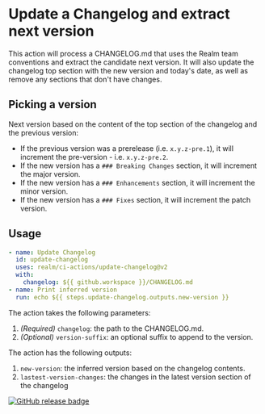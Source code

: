 # Update a Changelog and extract next version

This action will process a CHANGELOG.md that uses the Realm team conventions and extract the candidate next version. It will also update the changelog top section with the new version and today's date, as well as remove any sections that don't have changes.

## Picking a version

Next version based on the content of the top section of the changelog and the previous version:
* If the previous version was a prerelease (i.e. `x.y.z-pre.1`), it will increment the pre-version - i.e. `x.y.z-pre.2`.
* If the new version has a `### Breaking Changes` section, it will increment the major version.
* If the new version has a `### Enhancements` section, it will increment the minor version.
* If the new version has a `### Fixes` section, it will increment the patch version.

## Usage

```yaml
- name: Update Changelog
  id: update-changelog
  uses: realm/ci-actions/update-changelog@v2
  with:
    changelog: ${{ github.workspace }}/CHANGELOG.md
- name: Print inferred version
  run: echo ${{ steps.update-changelog.outputs.new-version }}
```

The action takes the following parameters:

1. *(Required)* `changelog`: the path to the CHANGELOG.md.
1. *(Optional)* `version-suffix`: an optional suffix to append to the version.

The action has the following outputs:

1. `new-version`: the inferred version based on the changelog contents.
1. `lastest-version-changes`: the changes in the latest version section of the changelog

[![GitHub release badge](https://badgen.net/github/release/realm/ci-actions/run-ios-simulator)](https://github.com/realm/ci-actions/releases/latest)

